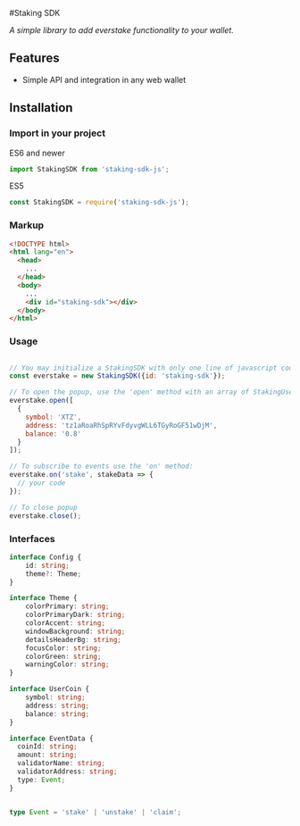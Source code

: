 #Staking SDK

*A simple library to add everstake functionality to your wallet.*

## Features

- Simple API and integration in any web wallet

## Installation

### Import in your project

ES6 and newer

```javascript
import StakingSDK from 'staking-sdk-js';
```

ES5

```javascript
const StakingSDK = require('staking-sdk-js');
```

### Markup

````html
<!DOCTYPE html>
<html lang="en">
  <head>
    ...
  </head>
  <body>
    ...
    <div id="staking-sdk"></div>
  </body>
</html>
````

### Usage

````javascript

// You may initialize a StakingSDK with only one line of javascript code:
const everstake = new StakingSDK({id: 'staking-sdk'});

// To open the popup, use the 'open' method with an array of StakingUserCoin type:
everstake.open([
  {
    symbol: 'XTZ',
    address: 'tz1aRoaRhSpRYvFdyvgWLL6TGyRoGF51wDjM',
    balance: '0.8'
  }
]);

// To subscribe to events use the 'on' method:
everstake.on('stake', stakeData => {
  // your code
});

// To close popup
everstake.close();
````

### Interfaces

````typescript
interface Config {
    id: string;
    theme?: Theme;
}

interface Theme {
    colorPrimary: string;
    colorPrimaryDark: string;
    colorAccent: string;
    windowBackground: string;
    detailsHeaderBg: string;
    focusColor: string;
    colorGreen: string;
    warningColor: string;
}

interface UserCoin {
    symbol: string;
    address: string;
    balance: string;
}

interface EventData {
  coinId: string;
  amount: string;
  validatorName: string;
  validatorAddress: string;
  type: Event;
}


type Event = 'stake' | 'unstake' | 'claim';
````
